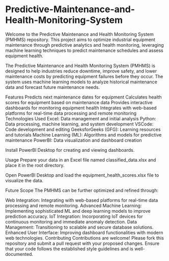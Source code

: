 # Predictive-Maintenance-and-Health-Monitoring-System
Welcome to the Predictive Maintenance and Health Monitoring System (PMHMS) repository. This project aims to optimize industrial equipment maintenance through predictive analytics and health monitoring, leveraging machine learning techniques to predict maintenance schedules and assess equipment health.

The Predictive Maintenance and Health Monitoring System (PMHMS) is designed to help industries reduce downtime, improve safety, and lower maintenance costs by predicting equipment failures before they occur. The system uses machine learning models to analyze historical maintenance data and forecast future maintenance needs.

Features
Predicts next maintenance dates for equipment
Calculates health scores for equipment based on maintenance data
Provides interactive dashboards for monitoring equipment health
Integrates with web-based platforms for real-time data processing and remote monitoring
Technologies Used
Excel: Data management and initial analysis
Python: Data processing, machine learning, and system development
VSCode: Code development and editing
GeeksforGeeks (GFG): Learning resources and tutorials
Machine Learning (ML): Algorithms and models for predictive maintenance
PowerBI: Data visualization and dashboard creation

Install PowerBI Desktop for creating and viewing dashboards.

Usage
Prepare your data in an Excel file named classified_data.xlsx and place it in the root directory.


Open PowerBI Desktop and load the equipment_health_scores.xlsx file to visualize the data.

Future Scope
The PMHMS can be further optimized and refined through:

Web Integration: Integrating with web-based platforms for real-time data processing and remote monitoring.
Advanced Machine Learning: Implementing sophisticated ML and deep learning models to improve prediction accuracy.
IoT Integration: Incorporating IoT devices for continuous monitoring and immediate anomaly detection.
Data Management: Transitioning to scalable and secure database solutions.
Enhanced User Interface: Improving dashboard functionalities with modern web technologies.
Contributing
Contributions are welcome! Please fork this repository and submit a pull request with your proposed changes. Ensure that your code follows the established style guidelines and is well-documented.
